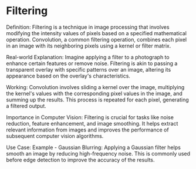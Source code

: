 # Filtering 

Definition:
Filtering is a technique in image processing that involves modifying the intensity values of pixels based on a specified mathematical operation. Convolution, a common filtering operation, combines each pixel in an image with its neighboring pixels using a kernel or filter matrix.

Real-world Explanation:
Imagine applying a filter to a photograph to enhance certain features or remove noise. Filtering is akin to passing a transparent overlay with specific patterns over an image, altering its appearance based on the overlay's characteristics.

Working:
Convolution involves sliding a kernel over the image, multiplying the kernel's values with the corresponding pixel values in the image, and summing up the results. This process is repeated for each pixel, generating a filtered output.

Importance in Computer Vision:
Filtering is crucial for tasks like noise reduction, feature enhancement, and image smoothing. It helps extract relevant information from images and improves the performance of subsequent computer vision algorithms.

Use Case:
Example - Gaussian Blurring: Applying a Gaussian filter helps smooth an image by reducing high-frequency noise. This is commonly used before edge detection to improve the accuracy of the results.

